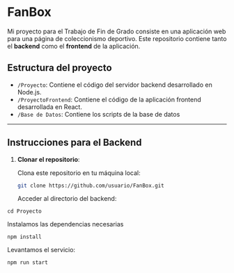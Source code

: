 # FanBox

Mi proyecto para el Trabajo de Fin de Grado consiste en una aplicación web para una página de coleccionismo deportivo. Este repositorio contiene tanto el **backend** como el **frontend** de la aplicación.

## Estructura del proyecto

- `/Proyecto`: Contiene el código del servidor backend desarrollado en Node.js.
- `/ProyectoFrontend`: Contiene el código de la aplicación frontend desarrollada en React.
- `/Base de Datos`: Contiene los scripts de la base de datos

---

## Instrucciones para el Backend

1. **Clonar el repositorio**:

   Clona este repositorio en tu máquina local:

   ```bash
   git clone https://github.com/usuario/FanBox.git
   ```

   Acceder al directorio del backend:

```
cd Proyecto
```

Instalamos las dependencias necesarias

```
npm install
```

Levantamos el servicio:

```
npm run start
```
